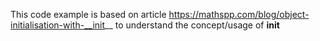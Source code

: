This code example is based on article https://mathspp.com/blog/object-initialisation-with-__init__ to understand the concept/usage of __init__
